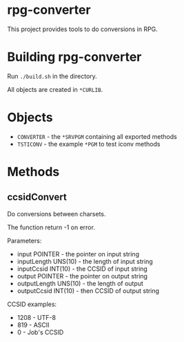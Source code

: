 # rpg-converter

This project provides tools to do conversions in RPG.

# Building rpg-converter

Run `./build.sh` in the directory.

All objects are created in `*CURLIB`.

# Objects

* `CONVERTER` - the `*SRVPGM` containing all exported methods
* `TSTICONV` - the example `*PGM` to test iconv methods

# Methods

## ccsidConvert

Do conversions between charsets.

The function return -1 on error.

Parameters:

* input POINTER - the pointer on input string
* inputLength UNS(10) - the length of input string
* inputCcsid INT(10) - the CCSID of input string
* output POINTER - the pointer on output string
* outputLength UNS(10) - the length of output
* outputCcsid INT(10) - then CCSID of output string
 
CCSID examples:

* 1208 - UTF-8
* 819 - ASCII
* 0 - Job's CCSID
